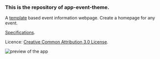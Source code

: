 ### This is the repository of app-event-theme.

A [template](https://themefisher.com/products/eventre-event-conference-website-template/) based event information webpage. Create a homepage for any event.

[Specifications](https://docs.google.com/document/d/1BYlj6XnQ9CNhgloIb36ump8tsKNouTdtBem6UQ0VRes/edit#).

Licence: [Creative Common Attribution 3.0 License](https://themefisher.com/license/).

![preview of the app](https://user-images.githubusercontent.com/4059636/62600577-859f1280-b8ef-11e9-8192-309730735071.png)
